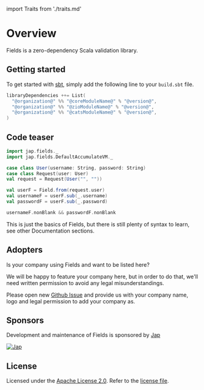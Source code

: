 import Traits from './traits.md'

# Overview

Fields is a zero-dependency Scala validation library.

<Traits />

## Getting started

To get started with [sbt](https://scala-sbt.org), simply add the following line to your `build.sbt` file.

```scala
libraryDependencies ++= List(
  "@organization@" %% "@coreModuleName@" % "@version@",
  "@organization@" %% "@zioModuleName@" % "@version@",
  "@organization@" %% "@catsModuleName@" % "@version@",
)
```

## Code teaser

```scala
import jap.fields._
import jap.fields.DefaultAccumulateVM._

case class User(username: String, password: String)
case class Request(user: User)
val request = Request(User("", ""))

val userF = Field.from(request.user)
val usernameF = userF.sub(_.username)
val passwordF = userF.sub(_.password)

usernameF.nonBlank && passwordF.nonBlank
```

This is just the basics of Fields, but there is still plenty of syntax to learn, see other Documentation sections.

## Adopters

Is your company using Fields and want to be listed here?

We will be happy to feature your company here, but in order to do that, we'll need written permission to avoid any legal misunderstandings.

Please open new [Github Issue](https://github.com/jap-company/fields/issues/new) and provide us with your company name, logo and legal permission to add your company as.

## Sponsors

Development and maintenance of Fields is sponsored by [Jap](http://jap.company)

[![](https://raw.githubusercontent.com/jap-company/fields/master/assets/jap-logo.png "Jap")](http://jap.company)

## License

Licensed under the [Apache License 2.0](https://www.apache.org/licenses/LICENSE-2.0.html). Refer to the [license file](https://github.com/jap-company/fields/blob/master/LICENSE).
